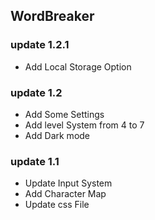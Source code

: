 ## WordBreaker

### update 1.2.1

- Add Local Storage Option

### update 1.2

- Add Some Settings
- Add level System from 4 to 7
- Add Dark mode

### update 1.1

- Update Input System
- Add Character Map
- Update css File

